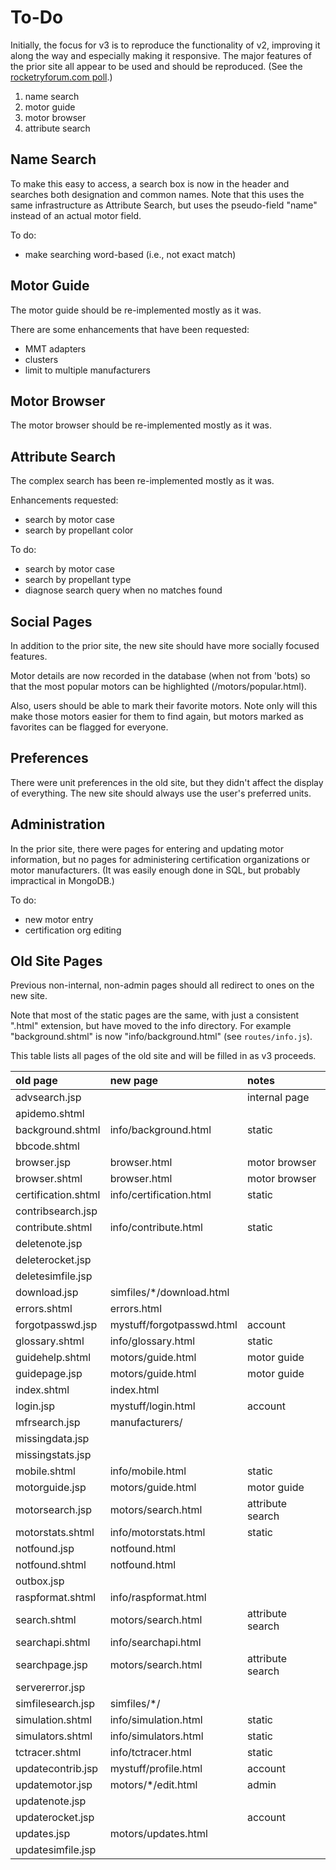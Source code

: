 # To-Do

Initially, the focus for v3 is to reproduce the functionality of v2, improving it along the way and especially
making it responsive.  The major features of the prior site all appear to be used and should be reproduced.
(See the [rocketryforum.com poll](http://www.rocketryforum.com/showthread.php?130782-ThrustCurve-org-future-directions).)

 1. name search
 2. motor guide
 3. motor browser
 4. attribute search

## Name Search

To make this easy to access, a search box is now in the header and searches both designation and common names.
Note that this uses the same infrastructure as Attribute Search, but uses the pseudo-field "name" instead of
an actual motor field.

To do:
 * make searching word-based (i.e., not exact match)

## Motor Guide

The motor guide should be re-implemented mostly as it was.

There are some enhancements that have been requested:
 * MMT adapters
 * clusters
 * limit to multiple manufacturers

## Motor Browser

The motor browser should be re-implemented mostly as it was.

## Attribute Search

The complex search has been re-implemented mostly as it was.

Enhancements requested:
 * search by motor case
 * search by propellant color

To do:
 * search by motor case
 * search by propellant type
 * diagnose search query when no matches found

## Social Pages

In addition to the prior site, the new site should have more socially focused features.

Motor details are now recorded in the database (when not from 'bots) so that the most popular
motors can be highlighted (/motors/popular.html).

Also, users should be able to mark their favorite motors.  Note only will this make those
motors easier for them to find again, but motors marked as favorites can be flagged for
everyone.

## Preferences

There were unit preferences in the old site, but they didn't affect the display of everything.
The new site should always use the user's preferred units.

## Administration

In the prior site, there were pages for entering and updating motor information,
but no pages for administering certification organizations or motor manufacturers.
(It was easily enough done in SQL, but probably impractical in MongoDB.)

To do:
 * new motor entry
 * certification org editing

## Old Site Pages

Previous non-internal, non-admin pages should all redirect to ones on the new site.

Note that most of the static pages are the same, with just a consistent ".html" extension,
but have moved to the info directory.
For example "background.shtml" is now "info/background.html" (see `routes/info.js`).

This table lists all pages of the old site and will be filled in as v3 proceeds.

| old page            | new page                   | notes |
|:--------------------|:---------------------------|:------|
| advsearch.jsp       |                            | internal page |
| apidemo.shtml       |                            | |
| background.shtml    | info/background.html       | static |
| bbcode.shtml        |                            | |
| browser.jsp         | browser.html               | motor browser |
| browser.shtml       | browser.html               | motor browser |
| certification.shtml | info/certification.html    | static |
| contribsearch.jsp   |                            | |
| contribute.shtml    | info/contribute.html       | static |
| deletenote.jsp      |                            | |
| deleterocket.jsp    |                            | |
| deletesimfile.jsp   |                            | |
| download.jsp        | simfiles/*/download.html   | |
| errors.shtml        | errors.html                | |
| forgotpasswd.jsp    | mystuff/forgotpasswd.html  | account |
| glossary.shtml      | info/glossary.html         | static |
| guidehelp.shtml     | motors/guide.html          | motor guide |
| guidepage.jsp       | motors/guide.html          | motor guide |
| index.shtml         | index.html                 | |
| login.jsp           | mystuff/login.html         | account |
| mfrsearch.jsp       | manufacturers/             | |
| missingdata.jsp     |                            | |
| missingstats.jsp    |                            | |
| mobile.shtml        | info/mobile.html           | static |
| motorguide.jsp      | motors/guide.html          | motor guide |
| motorsearch.jsp     | motors/search.html         | attribute search |
| motorstats.shtml    | info/motorstats.html       | static |
| notfound.jsp        | notfound.html              | |
| notfound.shtml      | notfound.html              | |
| outbox.jsp          |                            | |
| raspformat.shtml    | info/raspformat.html       | |
| search.shtml        | motors/search.html         | attribute search |
| searchapi.shtml     | info/searchapi.html        | |
| searchpage.jsp      | motors/search.html         | attribute search |
| servererror.jsp     |                            | |
| simfilesearch.jsp   | simfiles/*/                | |
| simulation.shtml    | info/simulation.html       | static |
| simulators.shtml    | info/simulators.html       | static |
| tctracer.shtml      | info/tctracer.html         | static |
| updatecontrib.jsp   | mystuff/profile.html       | account |
| updatemotor.jsp     | motors/*/edit.html         | admin |
| updatenote.jsp      |                            | |
| updaterocket.jsp    |                            | account |
| updates.jsp         | motors/updates.html        | |
| updatesimfile.jsp   |                            | |
